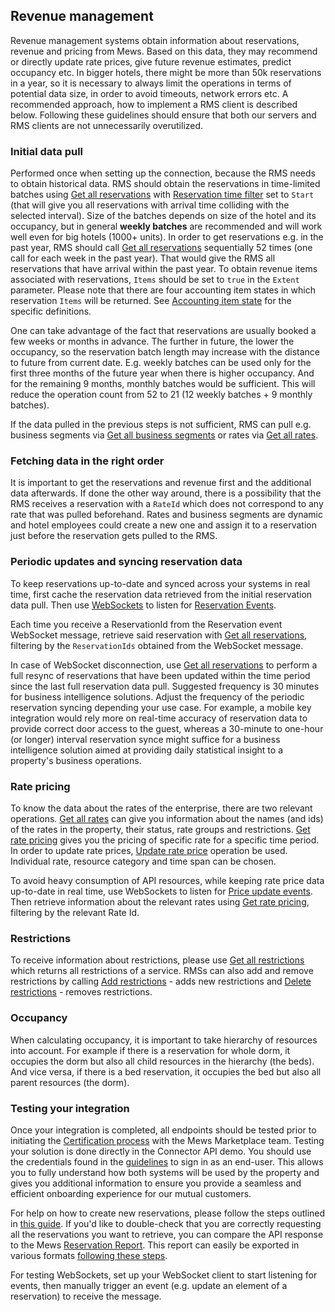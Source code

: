 ## Revenue management

Revenue management systems obtain information about reservations, revenue and pricing from Mews. Based on this data, they may recommend or directly update rate prices, give future revenue estimates, predict occupancy etc. In bigger hotels, there might be more than 50k reservations in a year, so it is necessary to always limit the operations in terms of potential data size, in order to avoid timeouts, network errors etc. A recommended approach, how to implement a RMS client is described below. Following these guidelines should ensure that both our servers and RMS clients are not unnecessarily overutilized.

### Initial data pull

Performed once when setting up the connection, because the RMS needs to obtain historical data. RMS should obtain the reservations in time-limited batches using [Get all reservations](../operations/reservations.md#get-all-reservations) with [Reservation time filter](../operations/reservations.md#reservation-time-filter) set to `Start` \(that will give you all reservations with arrival time colliding with the selected interval\). Size of the batches depends on size of the hotel and its occupancy, but in general **weekly batches** are recommended and will work well even for big hotels \(1000+ units\). In order to get reservations e.g. in the past year, RMS should call [Get all reservations](../operations/reservations.md#get-all-reservations) sequentially 52 times \(one call for each week in the past year\). That would give the RMS all reservations that have arrival within the past year. To obtain revenue items associated with reservations, `Items` should be set to `true` in the `Extent` parameter. Please note that there are four accounting item states in which reservation `Items` will be returned. See [Accounting item state](../operations/accountingitems.md#accounting-item-state) for the specific definitions.

One can take advantage of the fact that reservations are usually booked a few weeks or months in advance. The further in future, the lower the occupancy, so the reservation batch length may increase with the distance to future from current date. E.g. weekly batches can be used only for the first three months of the future year when there is higher occupancy. And for the remaining 9 months, monthly batches would be sufficient. This will reduce the operation count from 52 to 21 \(12 weekly batches + 9 monthly batches\).

If the data pulled in the previous steps is not sufficient, RMS can pull e.g. business segments via [Get all business segments](../operations/businesssegments.md#get-all-business-segments) or rates via [Get all rates](../operations/rates.md#get-all-rates). 

### Fetching data in the right order
It is important to get the reservations and revenue first and the additional data afterwards.
If done the other way around, there is a possibility that the RMS receives a reservation with a `RateId` which does not correspond to any rate that was pulled beforehand. Rates and business segments are dynamic and hotel employees could create a new one and assign it to a reservation just before the reservation gets pulled to the RMS.

### Periodic updates and syncing reservation data

To keep reservations up-to-date and synced across your systems in real time, first cache the reservation data retrieved from the initial reservation data pull. Then use [WebSockets](../websockets/README.md) to listen for [Reservation Events](../websockets/README.md#reservation-event). 

Each time you receive a ReservationId from the Reservation event WebSocket message, retrieve said reservation with [Get all reservations](../operations/reservations.md#get-all-reservations), filtering by the `ReservationIds` obtained from the WebSocket message. 

In case of WebSocket disconnection, use [Get all reservations](../operations/reservations.md#get-all-reservations) to perform a full resync of reservations that have been updated within the time period since the last full reservation data pull. Suggested frequency is 30 minutes for business intelligence solutions. Adjust the frequency of the periodic reservation syncing depending your use case. For example, a mobile key integration would rely more on real-time accuracy of reservation data to provide correct door access to the guest, whereas a 30-minute to one-hour (or longer) interval reservation synce might suffice for a business intelligence solution aimed at providing daily statistical insight to a property's business operations.

### Rate pricing

To know the data about the rates of the enterprise, there are two relevant operations. [Get all rates](../operations/rates.md#get-all-rates) can give you information about the names \(and ids\) of the rates in the property, their status, rate groups and restrictions. [Get rate pricing](../operations/rates.md#get-rate-pricing) gives you the pricing of specific rate for a specific time period. In order to update rate prices, [Update rate price](../operations/rates.md#update-rate-price) operation be used. Individual rate, resource category and time span can be chosen.

To avoid heavy consumption of API resources, while keeping rate price data up-to-date in real time, use WebSockets to listen for [Price update events](../websockets/README.md#price-update-event). Then retrieve information about the relevant rates using [Get rate pricing](../operations/rates.md#get-rate-pricing), filtering by the relevant Rate Id.

### Restrictions

To receive information about restrictions, please use [Get all restrictions](../operations/restrictions.md#get-all-restrictions) which returns all restrictions of a service.
RMSs can also add and remove restrictions by calling [Add restrictions](../operations/restrictions.md#add-restrictions) - adds new restrictions and [Delete restrictions](../operations/restrictions.md#delete-restrictions) - removes restrictions.

### Occupancy

When calculating occupancy, it is important to take hierarchy of resources into account. For example if there is a reservation for whole dorm, it occupies the dorm but also all child resources in the hierarchy \(the beds\). And vice versa, if there is a bed reservation, it occupies the bed but also all parent resources \(the dorm\).

### Testing your integration

Once your integration is completed, all endpoints should be tested prior to initiating the [Certification process](https://help.mews.com/s/article/connector-api-certification-what-to-expect?language=en_US) with the Mews Marketplace team. Testing your solution is done directly in the Connector API demo. You should use the credentials found in the [guidelines](../guidelines) to sign in as an end-user. This allows you to fully understand how both systems will be used by the property and gives you additional information to ensure you provide a seamless and efficient onboarding experience for our mutual customers.

For help on how to create new reservations, please follow the steps outlined in [this guide](https://help.mews.com/s/article/create-a-reservation?language=en_US). If you'd like to double-check that you are correctly requesting all the reservations you want to retrieve, you can compare the API response to the Mews [Reservation Report](https://help.mews.com/s/article/reservation-report?language=en_US). This report can easily be exported in various formats [following these steps](https://help.mews.com/s/article/schedule-report-exports?language=en_US).

For testing WebSockets, set up your WebSocket client to start listening for events, then manually trigger an event (e.g. update an element of a reservation) to receive the message.

